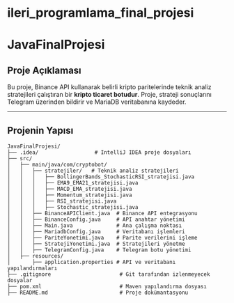 # ileri_programlama_final_projesi
# JavaFinalProjesi

## **Proje Açıklaması**
Bu proje, Binance API kullanarak belirli kripto paritelerinde teknik analiz stratejileri çalıştıran bir **kripto ticaret botudur**. 
Proje, strateji sonuçlarını Telegram üzerinden bildirir ve MariaDB veritabanına kaydeder.

---

## **Projenin Yapısı**

```plaintext
JavaFinalProjesi/
├── .idea/                  # IntelliJ IDEA proje dosyaları
├── src/
│   ├── main/java/com/cryptobot/
│   │   ├── stratejiler/   # Teknik analiz stratejileri
│   │   │   ├── BollingerBands_StochasticRSI_stratejisi.java
│   │   │   ├── EMA9_EMA21_stratejisi.java
│   │   │   ├── MACD_EMA_stratejisi.java
│   │   │   ├── Momentum_stratejisi.java
│   │   │   ├── RSI_stratejisi.java
│   │   │   ├── Stochastic_stratejisi.java
│   │   ├── BinanceAPIClient.java  # Binance API entegrasyonu
│   │   ├── BinanceConfig.java     # API anahtar yönetimi
│   │   ├── Main.java              # Ana çalışma noktası
│   │   ├── MariadbConfig.java     # Veritabanı işlemleri
│   │   ├── PariteYonetimi.java    # Parite verilerini işleme
│   │   ├── StratejiYonetimi.java  # Stratejileri yönetme
│   │   ├── TelegramConfig.java    # Telegram botu yönetimi
│   ├── resources/
│       ├── application.properties # API ve veritabanı yapılandırmaları
├── .gitignore                      # Git tarafından izlenmeyecek dosyalar
├── pom.xml                         # Maven yapılandırma dosyası
├── README.md                       # Proje dokümantasyonu



